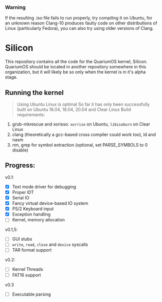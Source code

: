 ### Warning
If the resulting .iso file fails to run properly, try compiling it on Ubuntu,
for an unknown reason Clang-10 produces faulty code on other distributions of Linux (particularly Fedora),
you can also try using older versions of Clang.

# Silicon
This repository contains all the code for the QuariumOS kernel, Silicon.
QuariumOS should be located in another repository somewhere in this organization, but it will likely be so only when the kernel is in it's alpha stage.

## Running the kernel
> Using Ubuntu Linux is optimal
> So far it has only been successfully built on Ubuntu 16.04, 18.04, 20.04 and Clear Linux
Build requirements:
1. grub-mkrescue and xorisso: `xorriso` on Ubuntu, `libisoburn` on Clear Linux
2. clang (theoretically a gcc-based cross compiler could work too), ld and nasm
3. nm, grep for symbol extraction (optional, set PARSE_SYMBOLS to 0 disable)

## Progress:
v0.1:
- [x] Text mode driver for debugging
- [x] Proper IDT
- [x] Serial IO
- [x] Fancy virtual device-based IO system
- [x] PS/2 Keyboard input
- [x] Exception handling
- [ ] Kernel, memory allocation

v0.1,5:
- [ ] GUI stubs
- [ ] `write`, `read`, `close` and `device` syscalls
- [ ] TAR format support

v0.2:
- [ ] Kernel Threads
- [ ] FAT16 support

v0.3
- [ ] Executable parsing
